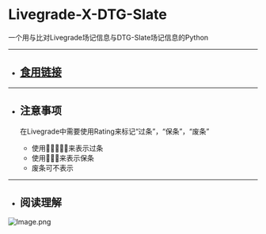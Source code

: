 # Livegrade-X-DTG-Slate

一个用与比对Livegrade场记信息与DTG-Slate场记信息的Python

---

- ## [食用链接](https://www.icloud.com/shortcuts/9efbba52180a42ec971afc7519c2946d)

---

+ ## 注意事项

   在Livegrade中需要使用Rating来标记“过条”，“保条”，“废条”

   - 使用🌟🌟🌟🌟🌟来表示过条
   - 使用🌟🌟🌟来表示保条
   - 废条可不表示

---

- ## 阅读理解

![Image.png](https://res.craft.do/user/full/69e79654-3209-1fb2-a0b1-6e6353d11c7f/doc/F754BB7C-893F-4F4F-A544-2B31F659DD86/FC20AE30-06F7-45DD-8D89-60AE7284EF0E_2/vxRPf1pbP0zpsa82vPrvBDDNqwpZT3Hkxe39xwTTDfAz/Image.png)

